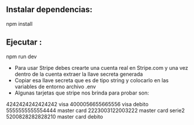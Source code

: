 ## Instalar dependencias:
npm install
## Ejecutar :
npm run dev

- Para usar Stripe debes crearte una cuenta real en Stripe.com y una vez dentro de la cuenta extraer la llave secreta generada
- Copiar esa llave secreta que es de tipo string y colocarlo en las variables de entorno  archivo .env
- Algunas tarjetas que stripe nos brinda para probar son:

4242424242424242 visa
4000056655665556 visa debito
5555555555554444 master card
2223003122003222 master card serie2
5200828282828210 master card debito 

